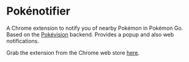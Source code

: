 # Pokénotifier

A Chrome extension to notify you of nearby Pokémon in Pokémon Go. Based on the [Pokévision](https://www.pokevision.com) backend. Provides a popup and also web notifications.

Grab the extension from the Chrome web store [here](https://chrome.google.com/webstore/detail/pok%C3%A9notifier/kojalhccelnllekgjmahhppfkgneobad?authuser=0).